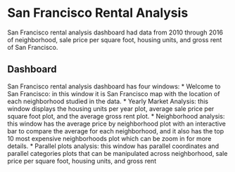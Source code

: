 # San Francisco Rental Analysis
San Francisco rental analysis dashboard had data from 2010 through 2016 of neighborhood, sale price per square foot, housing units, and gross rent of San Francisco.

## Dashboard
San Francisco rental analysis dashboard has four windows:
    * Welcome to San Francisco: in this window it is San Francisco map with the location of each neighborhood studied in the data.
    * Yearly Market Analysis: this window displays the housing units per year plot, average sale price per square foot plot, and the average gross rent plot.
    * Neighborhood analysis: this window has the average price by neighborhood plot with an interactive bar to compare the average for each neighborhood, and it also has the top 10 most expensive neighborhoods plot which can be zoom in for more details.
    * Parallel plots analysis: this window has parallel coordinates and parallel categories plots that can be manipulated across neighborhood, sale price per square foot, housing units, and gross rent